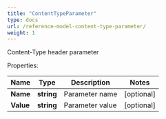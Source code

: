 ```yaml
---
title: "ContentTypeParameter"
type: docs
url: /reference-model-content-type-parameter/
weight: 1
---
```

Content-Type header parameter             

Properties:

Name | Type | Description | Notes
---- | ---- | ----------- | -----
**Name** | **string** | Parameter name              | [optional] 
**Value** | **string** | Parameter value              | [optional] 



